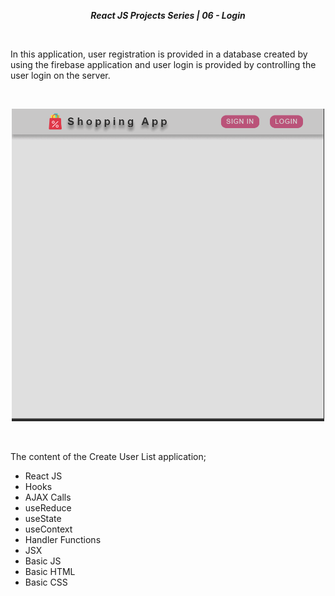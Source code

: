 **_<center>React JS Projects Series | 06 - Login </center>_**

<br>

In this application, user registration is provided in a database created by using the firebase application and user login is provided by controlling the user login on the server.

<br>

<p align="center">
  <img width="500" src="./src/assets/App.gif">
  <br>
</p>
<br>

The content of the Create User List application;

- React JS
- Hooks
- AJAX Calls
- useReduce
- useState
- useContext
- Handler Functions
- JSX
- Basic JS
- Basic HTML
- Basic CSS
